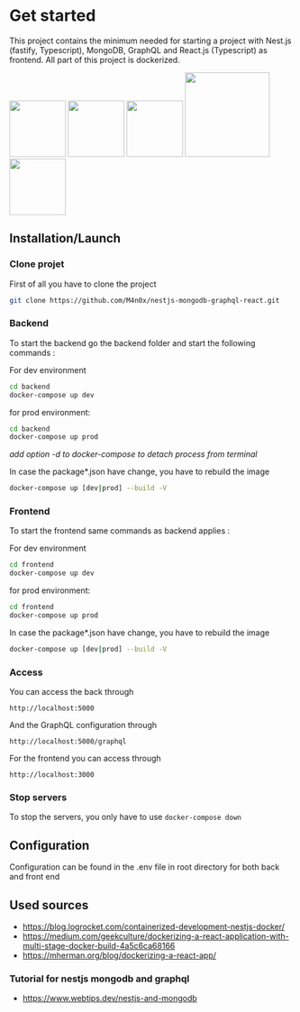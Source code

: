 # Get started
This project contains the minimum needed for starting a project with Nest.js (fastify, Typescript), MongoDB, GraphQL and React.js (Typescript) as frontend. All part of this project is dockerized.

<p float="left">
  <img src="https://user-images.githubusercontent.com/6802086/128186293-bafba62b-c23a-453b-9ec1-cbe97ae96b13.png" width="100" />
  <img src="https://user-images.githubusercontent.com/6802086/128186558-8a5f29ed-ea76-46cb-8e80-c8ace8978ba9.png" width="100" />
  <img src="https://user-images.githubusercontent.com/6802086/128186611-2478c678-13bd-4360-92ec-f45eb2463546.png" width="100" />
  <img src="https://user-images.githubusercontent.com/6802086/128187058-2b35c79f-f01e-4914-a10b-cb83b61da4fc.png" width="150" />
  <img src="https://user-images.githubusercontent.com/6802086/128189425-a5c0cb58-b727-4fcc-97ce-e8feff362740.png" width="100" />

</p>

## Installation/Launch

### Clone projet 

First of all you have to clone the project 
```.bash
git clone https://github.com/M4n0x/nestjs-mongodb-graphql-react.git
```

### Backend 
To start the backend go the backend folder and start the following commands :

For dev environment 
```.bash
cd backend
docker-compose up dev
```

for prod environment:
```.bash
cd backend
docker-compose up prod
```

_add option -d to docker-compose to detach process from terminal_

In case the package*.json have change, you have to rebuild the image 

```.bash
docker-compose up [dev|prod] --build -V
```

### Frontend 
To start the frontend same commands as backend applies :

For dev environment 
```.bash
cd frontend
docker-compose up dev
```

for prod environment:
```.bash
cd frontend
docker-compose up prod
```

In case the package*.json have change, you have to rebuild the image 

```.bash
docker-compose up [dev|prod] --build -V
```

### Access
You can access the back through 

`http://localhost:5000`

And the GraphQL configuration through

`http://localhost:5000/graphql`

For the frontend you can access through 

`http://localhost:3000`

### Stop servers
To stop the servers, you only have to use `docker-compose down`

## Configuration 
Configuration can be found in the .env file in root directory for both back and front end

## Used sources 
* https://blog.logrocket.com/containerized-development-nestjs-docker/
* https://medium.com/geekculture/dockerizing-a-react-application-with-multi-stage-docker-build-4a5c6ca68166
* https://mherman.org/blog/dockerizing-a-react-app/

### Tutorial for nestjs mongodb and graphql
* https://www.webtips.dev/nestjs-and-mongodb
